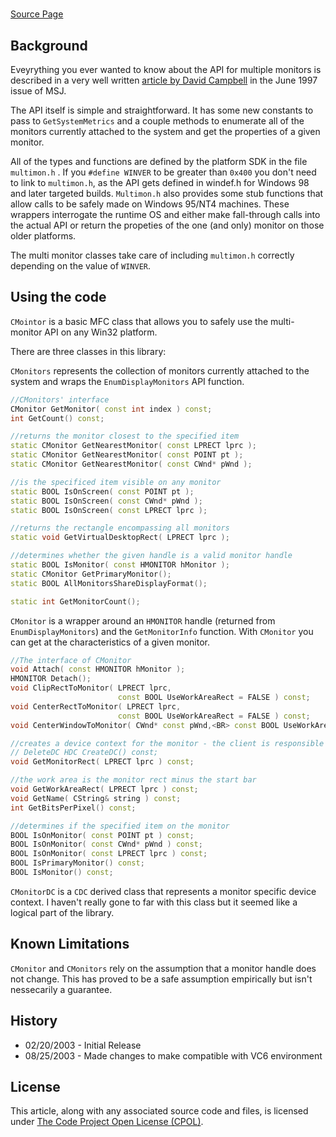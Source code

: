#
[Source Page](https://www.codeproject.com/Articles/3690/MFC-classes-for-multiple-monitors)

## Background
Eveyrything you ever wanted to know about the API for multiple monitors is described in a very well written [article by David Campbell](http://www.microsoft.com/msj/0697/monitor/monitor.htm) in the June 1997 issue of MSJ.

The API itself is simple and straightforward. It has some new constants to pass to `GetSystemMetrics` and a couple methods to enumerate all of the monitors currently attached to the system and get the properties of a given monitor.

All of the types and functions are defined by the platform SDK in the file `multimon.h` . If you `#define WINVER` to be greater than `0x400` you don't need to link to `multimon.h`, as the API gets defined in windef.h for Windows 98 and later targeted builds. `Multimon.h` also provides some stub functions that allow calls to be safely made on Windows 95/NT4 machines. These wrappers interrogate the runtime OS and either make fall-through calls into the actual API or return the propeties of the one (and only) monitor on those older platforms.

The multi monitor classes take care of including `multimon.h` correctly depending on the value of `WINVER`.

## Using the code
`CMointor` is a basic MFC class that allows you to safely use the multi-monitor API on any Win32 platform.

There are three classes in this library:

`CMonitors` represents the collection of monitors currently attached to the system and wraps the `EnumDisplayMonitors` API function.

```c++
//CMonitors' interface
CMonitor GetMonitor( const int index ) const;
int GetCount() const;

//returns the monitor closest to the specified item
static CMonitor GetNearestMonitor( const LPRECT lprc );
static CMonitor GetNearestMonitor( const POINT pt );
static CMonitor GetNearestMonitor( const CWnd* pWnd );

//is the specificed item visible on any monitor
static BOOL IsOnScreen( const POINT pt );
static BOOL IsOnScreen( const CWnd* pWnd );
static BOOL IsOnScreen( const LPRECT lprc );

//returns the rectangle encompassing all monitors
static void GetVirtualDesktopRect( LPRECT lprc );

//determines whether the given handle is a valid monitor handle
static BOOL IsMonitor( const HMONITOR hMonitor );
static CMonitor GetPrimaryMonitor();
static BOOL AllMonitorsShareDisplayFormat();

static int GetMonitorCount();
```

`CMonitor` is a wrapper around an `HMONITOR` handle (returned from `EnumDisplayMonitors`) and the `GetMonitorInfo` function. With `CMonitor` you can get at the characteristics of a given monitor.

```c++
//The interface of CMonitor
void Attach( const HMONITOR hMonitor );
HMONITOR Detach();
void ClipRectToMonitor( LPRECT lprc,
                        const BOOL UseWorkAreaRect = FALSE ) const;
void CenterRectToMonitor( LPRECT lprc,
                        const BOOL UseWorkAreaRect = FALSE ) const;
void CenterWindowToMonitor( CWnd* const pWnd,<BR> const BOOL UseWorkAreaRect = FALSE ) const;

//creates a device context for the monitor - the client is responsible for
// DeleteDC HDC CreateDC() const;
void GetMonitorRect( LPRECT lprc ) const;

//the work area is the monitor rect minus the start bar
void GetWorkAreaRect( LPRECT lprc ) const;
void GetName( CString& string ) const;
int GetBitsPerPixel() const;

//determines if the specified item on the monitor
BOOL IsOnMonitor( const POINT pt ) const;
BOOL IsOnMonitor( const CWnd* pWnd ) const;
BOOL IsOnMonitor( const LPRECT lprc ) const;
BOOL IsPrimaryMonitor() const;
BOOL IsMonitor() const;
```

`CMonitorDC` is a `CDC` derived class that represents a monitor specific device context. I haven't really gone to far with this class but it seemed like a logical part of the library.

## Known Limitations
`CMonitor` and `CMonitors` rely on the assumption that a monitor handle does not change. This has proved to be a safe assumption empirically but isn't nessecarily a guarantee.

## History
* 02/20/2003 - Initial Release
* 08/25/2003 - Made changes to make compatible with VC6 environment

## License
This article, along with any associated source code and files, is licensed under [The Code Project Open License (CPOL)](http://www.codeproject.com/info/cpol10.aspx).
